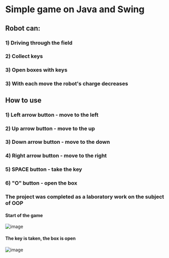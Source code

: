 # Simple game on Java and Swing

## Robot can:
### 1) Driving through the field
### 2) Collect keys
### 3) Open boxes with keys
### 3) With each move the robot's charge decreases

## How to use
### 1) Left arrow button - move to the left
### 2) Up arrow button - move to the up
### 3) Down arrow button - move to the down
### 4) Right arrow button - move to the right
### 5) SPACE button - take the key
### 6) "O" button - open the box


### The project was completed as a laboratory work on the subject of OOP

#### Start of the game
![image](https://github.com/user-attachments/assets/ba4b9802-6340-41fd-a491-070797475dad)

#### The key is taken, the box is open
![image](https://github.com/user-attachments/assets/62cf165e-80c0-4df5-8193-e6e9e057e804)
